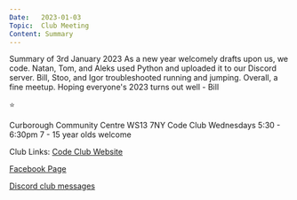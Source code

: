 ```yaml
---
Date:   2023-01-03
Topic:  Club Meeting
Content: Summary
---
```

Summary of 3rd January 2023
As a new year welcomely drafts upon us, we code.
Natan, Tom, and Aleks used Python and uploaded it to our Discord server. 
Bill, Stoo, and Igor troubleshooted running and jumping.
Overall, a fine meetup.
Hoping everyone's 2023 turns out well - Bill

⭐️

Curborough Community Centre
WS13 7NY
Code Club
Wednesdays 5:30 - 6:30pm
7 - 15 year olds welcome

Club Links:
[Code Club Website](https://lichfield-code-club.github.io/)

[Facebook Page](https://www.facebook.com/LichfieldCoders)

[Discord club messages](https://discord.gg/szz6xGK)

